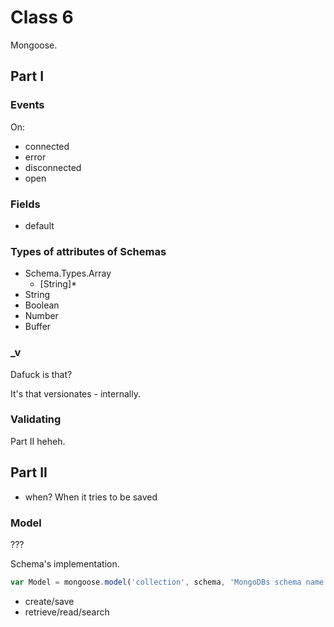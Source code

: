 # Class 6

Mongoose.

## Part I

### Events

On:

- connected 
- error 
- disconnected 
- open
 
### Fields

- default

### Types of attributes of Schemas
- Schema.Types.Array
    - [String]*
- String
- Boolean
- Number
- Buffer

### _v

Dafuck is that?

It's that versionates - internally.

### Validating

Part II heheh.

## Part II

- when? When it tries to be saved

### Model

???

Schema's implementation.

```js
var Model = mongoose.model('collection', schema, 'MongoDBs schema name');
```

- create/save
- retrieve/read/search